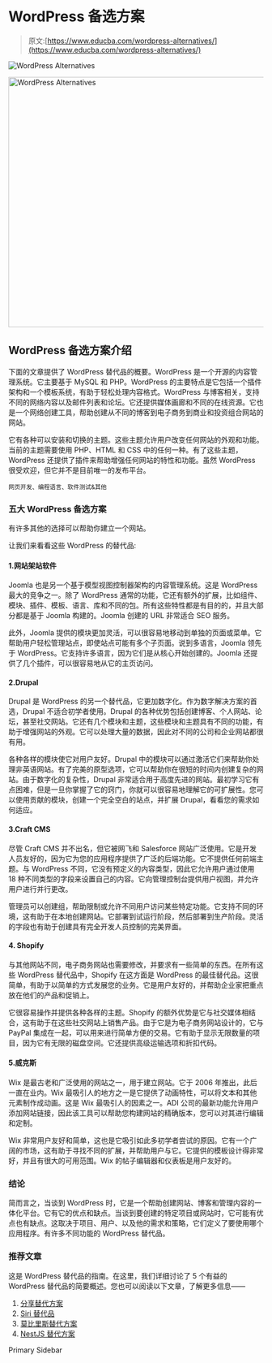 # WordPress 备选方案

> 原文:[https://www.educba.com/wordpress-alternatives/](https://www.educba.com/wordpress-alternatives/)

![WordPress Alternatives ](../Images/2aec5ca99120ba6c3dced1b2bdc52bcd.png)

<noscript><img class="alignnone size-full wp-image-205401" src="../Images/2aec5ca99120ba6c3dced1b2bdc52bcd.png" alt="WordPress Alternatives " width="895" height="493" srcset="https://cdn.educba.com/academy/wp-content/uploads/2019/03/WordPress-Alternatives-2.png 895w, https://cdn.educba.com/academy/wp-content/uploads/2019/03/WordPress-Alternatives-2-300x165.png 300w, https://cdn.educba.com/academy/wp-content/uploads/2019/03/WordPress-Alternatives-2-768x423.png 768w" sizes="(max-width: 895px) 100vw, 895px" data-original-src="https://cdn.educba.com/academy/wp-content/uploads/2019/03/WordPress-Alternatives-2.png"/></noscript>

## WordPress 备选方案介绍

下面的文章提供了 WordPress 替代品的概要。WordPress 是一个开源的内容管理系统。它主要基于 MySQL 和 PHP。WordPress 的主要特点是它包括一个插件架构和一个模板系统，有助于轻松处理内容格式。WordPress 与博客相关，支持不同的网络内容以及邮件列表和论坛。它还提供媒体画廊和不同的在线资源。它也是一个网络创建工具，帮助创建从不同的博客到电子商务到商业和投资组合网站的网站。

它有各种可以安装和切换的主题。这些主题允许用户改变任何网站的外观和功能。当前的主题需要使用 PHP、HTML 和 CSS 中的任何一种。有了这些主题，WordPress 还提供了插件来帮助增强任何网站的特性和功能。虽然 WordPress 很受欢迎，但它并不是目前唯一的发布平台。

<small>网页开发、编程语言、软件测试&其他</small>

### 五大 WordPress 备选方案

有许多其他的选择可以帮助你建立一个网站。

让我们来看看这些 WordPress 的替代品:

#### 1.网站架站软件

Joomla 也是另一个基于模型视图控制器架构的内容管理系统。这是 WordPress 最大的竞争之一。除了 WordPress 通常的功能，它还有额外的扩展，比如组件、模块、插件、模板、语言、库和不同的包。所有这些特性都是有目的的，并且大部分都是基于 Joomla 构建的。Joomla 创建的 URL 非常适合 SEO 服务。

此外，Joomla 提供的模块更加灵活，可以很容易地移动到单独的页面或菜单。它帮助用户轻松管理站点，即使站点可能有多个子页面。说到多语言，Joomla 领先于 WordPress。它支持许多语言，因为它们是从核心开始创建的。Joomla 还提供了几个插件，可以很容易地从它的主页访问。

#### 2.Drupal

Drupal 是 WordPress 的另一个替代品，它更加数字化。作为数字解决方案的首选，Drupal 不适合初学者使用。Drupal 的各种优势包括创建博客、个人网站、论坛，甚至社交网站。它还有几个模块和主题，这些模块和主题具有不同的功能，有助于增强网站的外观。它可以处理大量的数据，因此对不同的公司和企业网站都很有用。

各种各样的模块使它对用户友好。Drupal 中的模块可以通过激活它们来帮助你处理非英语网站。有了完美的原型选项，它可以帮助你在很短的时间内创建复杂的网站。由于数字化的复杂性，Drupal 非常适合用于高度先进的网站。最初学习它有点困难，但是一旦你掌握了它的窍门，你就可以很容易地理解它的可扩展性。您可以使用贡献的模块，创建一个完全空白的站点，并扩展 Drupal，看看您的需求如何适应。

#### 3.Craft CMS

尽管 Craft CMS 并不出名，但它被网飞和 Salesforce 网站广泛使用。它是开发人员友好的，因为它为您的应用程序提供了广泛的后端功能。它不提供任何前端主题。与 WordPress 不同，它没有预定义的内容类型，因此它允许用户通过使用 18 种不同类型的字段来设置自己的内容。它向管理控制台提供用户视图，并允许用户进行并行更改。

管理员可以创建组，帮助限制或允许不同用户访问某些特定功能。它支持不同的环境，这有助于在本地创建网站。它部署到试运行阶段，然后部署到生产阶段。灵活的字段也有助于创建具有完全开发人员控制的完美界面。

#### 4\. Shopify

与其他网站不同，电子商务网站也需要修改，并要求有一些简单的东西。在所有这些 WordPress 替代品中，Shopify 在这方面是 WordPress 的最佳替代品。这很简单，有助于以简单的方式发展您的业务。它是用户友好的，并帮助企业家把重点放在他们的产品和促销上。

它很容易操作并提供各种各样的主题。Shopify 的额外优势是它与社交媒体相结合，这有助于在这些社交网站上销售产品。由于它是为电子商务网站设计的，它与 PayPal 集成在一起，可以用来进行简单方便的交易。它有助于显示无限数量的项目，因为它有无限的磁盘空间。它还提供高级运输选项和折扣代码。

#### 5.威克斯

Wix 是最古老和广泛使用的网站之一，用于建立网站。它于 2006 年推出，此后一直在业内。Wix 最吸引人的地方之一是它提供了动画特性，可以将文本和其他元素制作成动画。这是 Wix 最吸引人的因素之一。ADI 公司的最新功能允许用户添加网站链接，因此该工具可以帮助您构建网站的精确版本，您可以对其进行编辑和定制。

Wix 非常用户友好和简单，这也是它吸引如此多初学者尝试的原因。它有一个广阔的市场，这有助于寻找不同的扩展，并帮助用户与它。它提供的模板设计得非常好，并且有很大的可用范围。Wix 的帖子编辑器和仪表板是用户友好的。

### 结论

简而言之，当谈到 WordPress 时，它是一个帮助创建网站、博客和管理内容的一体化平台。它有它的优点和缺点。当谈到要创建的特定项目或网站时，它可能有优点也有缺点。这取决于项目、用户、以及他的需求和策略，它们定义了要使用哪个应用程序。有许多不同功能的 WordPress 替代品。

### 推荐文章

这是 WordPress 替代品的指南。在这里，我们详细讨论了 5 个有益的 WordPress 替代品的简要概述。您也可以阅读以下文章，了解更多信息——

1.  [分享替代方案](https://www.educba.com/shareit-alternatives/)
2.  [Siri 替代品](https://www.educba.com/siri-alternatives/)
3.  [莫比里斯替代方案](https://www.educba.com/mobirise-alternative/)
4.  [NestJS 替代方案](https://www.educba.com/nestjs-alternative/)

<footer class="entry-footer">

<aside class="sidebar sidebar-primary widget-area" role="complementary" aria-label="Primary Sidebar">Primary Sidebar</aside>

</footer>
